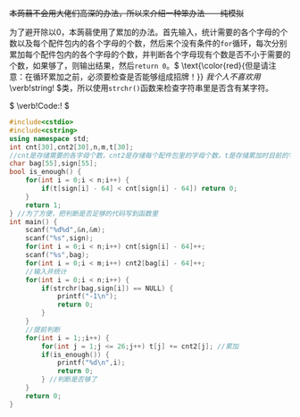 ~~本蒟蒻不会用大佬们高深的办法，所以来介绍一种笨办法——纯模拟~~

为了避开除以0，本蒟蒻使用了累加的办法。首先输入，统计需要的各个字母的个数以及每个配件包内的各个字母的个数，然后来个没有条件的`for`循环，每次分别累加每个配件包内的各个字母的个数，并判断各个字母现有个数是否不小于需要的个数，如果够了，则输出结果，然后`return 0`。$ \text{\color{red}{但是请注意：在循环累加之前，必须要检查是否能够组成招牌！}} $我个人不喜欢用$ \verb!string! $类，所以使用`strchr()`函数来检查字符串里是否含有某字符。

$ \verb!Code:! $
```cpp
#include<cstdio>
#include<cstring>
using namespace std;
int cnt[30],cnt2[30],n,m,t[30];
//cnt是存储需要的各字母个数，cnt2是存储每个配件包里的字母个数，t是存储累加时目前的字母个数
char bag[55],sign[55];
bool is_enough() {
	for(int i = 0;i < n;i++) {
		if(t[sign[i] - 64] < cnt[sign[i] - 64]) return 0;
	}
	return 1;
} //为了方便，把判断是否足够的代码写到函数里
int main() {
	scanf("%d%d",&n,&m);
	scanf("%s",sign);
	for(int i = 0;i < n;i++) cnt[sign[i] - 64]++;
	scanf("%s",bag);
	for(int i = 0;i < m;i++) cnt2[bag[i] - 64]++;
	//输入并统计
	for(int i = 0;i < n;i++) {
		if(strchr(bag,sign[i]) == NULL) {
			printf("-1\n");
			return 0;
		}
	}
	//提前判断
	for(int i = 1;;i++) {
		for(int j = 1;j <= 26;j++) t[j] += cnt2[j]; //累加 
		if(is_enough()) {
			printf("%d\n",i);
			return 0;
		} //判断是否够了 
	}
	return 0;
}
```